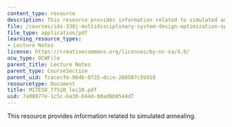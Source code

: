 ```yaml
---
content_type: resource
description: This resource provides information related to simulated annealing.
file: /courses/ids-338j-multidisciplinary-system-design-optimization-spring-2010/7a08877e1c5cba30b44db0ad6b95e4d7_MITESD_77S10_lec10.pdf
file_type: application/pdf
learning_resource_types:
- Lecture Notes
license: https://creativecommons.org/licenses/by-nc-sa/4.0/
ocw_type: OCWFile
parent_title: Lecture Notes
parent_type: CourseSection
parent_uid: fcacecfe-964b-0725-dcce-260507c5b918
resourcetype: Document
title: MITESD_77S10_lec10.pdf
uid: 7a08877e-1c5c-ba30-b44d-b0ad6b95e4d7
---
```

This resource provides information related to simulated annealing.
